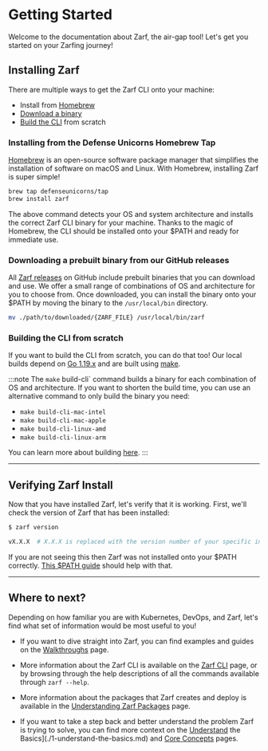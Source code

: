 # Getting Started

Welcome to the documentation about Zarf, the air-gap tool! Let's get you started on your Zarfing journey!

## Installing Zarf

There are multiple ways to get the Zarf CLI onto your machine:

- Install from [Homebrew](getting-started#installing-from-the-defense-unicorns-homebrew-tap)
- [Download a binary](https://github.com/defenseunicorns/zarf/tags)
- [Build the CLI](#building-the-cli-from-scratch) from scratch

### Installing from the Defense Unicorns Homebrew Tap

[Homebrew](https://brew.sh/) is an open-source software package manager that simplifies the installation of software on macOS and Linux. With Homebrew, installing Zarf is super simple!

```bash
brew tap defenseunicorns/tap
brew install zarf
```

The above command detects your OS and system architecture and installs the correct Zarf CLI binary for your machine. Thanks to the magic of Homebrew, the CLI should be installed onto your $PATH and ready for immediate use.

### Downloading a prebuilt binary from our GitHub releases

All [Zarf releases](https://github.com/defenseunicorns/zarf/releases) on GitHub include prebuilt binaries that you can download and use. We offer a small range of combinations of OS and architecture for you to choose from. Once downloaded, you can install the binary onto your $PATH by moving the binary to the `/usr/local/bin` directory.

```bash
mv ./path/to/downloaded/{ZARF_FILE} /usr/local/bin/zarf
```

### Building the CLI from scratch

If you want to build the CLI from scratch, you can do that too! Our local builds depend on [Go 1.19.x](https://golang.org/doc/install) and are built using [make](https://www.gnu.org/software/make/).

:::note
The `make` build-cli` command builds a binary for each combination of OS and architecture. If you want to shorten the build time, you can use an alternative command to only build the binary you need:

- `make build-cli-mac-intel`
- `make build-cli-mac-apple`
- `make build-cli-linux-amd`
- `make build-cli-linux-arm`

You can learn more about building [here](./4-user-guide/1-the-zarf-cli/1-building-your-own-cli.md).
:::

---

## Verifying Zarf Install

Now that you have installed Zarf, let's verify that it is working. First, we'll check the version of Zarf that has been installed:

```bash
$ zarf version

vX.X.X  # X.X.X is replaced with the version number of your specific installation
```

If you are not seeing this then Zarf was not installed onto your $PATH correctly. [This $PATH guide](https://zwbetz.com/how-to-add-a-binary-to-your-path-on-macos-linux-windows/) should help with that.

---

## Where to next?

Depending on how familiar you are with Kubernetes, DevOps, and Zarf, let's find what set of information would be most useful to you!

- If you want to dive straight into Zarf, you can find examples and guides on the [Walkthroughs](./13-walkthroughs/index.md) page.

- More information about the Zarf CLI is available on the [Zarf CLI](./4-user-guide/1-the-zarf-cli/index.md) page, or by browsing through the help descriptions of all the commands available through `zarf --help`.

- More information about the packages that Zarf creates and deploy is available in the [Understanding Zarf Packages](./4-user-guide/2-zarf-packages/1-zarf-packages.md) page.

- If you want to take a step back and better understand the problem Zarf is trying to solve, you can find more context on the [Understand](./1-understand-the-basics.md) the Basics](./1-understand-the-basics.md) and [Core Concepts](./2-core-concepts.md) pages.
